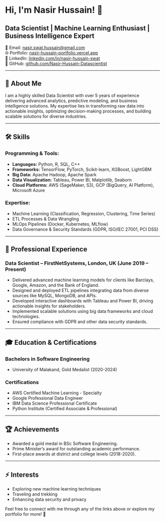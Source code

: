# Hi, I'm Nasir Hussain! 👋  
## Data Scientist | Machine Learning Enthusiast | Business Intelligence Expert  

📧 Email: [nasir.swat.hussain@gmail.com](mailto:nasir.swat.hussain@gmail.com)  
🌐 Portfolio: [nasir-hussain-portfolio.vercel.app](https://nasir-hussain-portfolio.vercel.app)  
💼 LinkedIn: [linkedin.com/in/nasir-hussain-swat](https://www.linkedin.com/in/nasir-hussain-swat)  
📂 GitHub: [github.com/Nasir-Hussain-Datascientist](https://github.com/Nasir-Hussain-Datascientist)  

---

## 🌟 About Me  
I am a highly skilled Data Scientist with over 5 years of experience delivering advanced analytics, predictive modeling, and business intelligence solutions. My expertise lies in transforming raw data into actionable insights, optimizing decision-making processes, and building scalable solutions for diverse industries.  

---

## 🛠️ Skills  
### Programming & Tools:  
- **Languages:** Python, R, SQL, C++  
- **Frameworks:** TensorFlow, PyTorch, Scikit-learn, XGBoost, LightGBM  
- **Big Data:** Apache Hadoop, Apache Spark  
- **Data Visualization:** Tableau, Power BI, Matplotlib, Seaborn  
- **Cloud Platforms:** AWS (SageMaker, S3), GCP (BigQuery, AI Platform), Microsoft Azure  

### Expertise:  
- Machine Learning (Classification, Regression, Clustering, Time Series)  
- ETL Processes & Data Wrangling  
- MLOps Pipelines (Docker, Kubernetes, MLflow)  
- Data Governance & Security Standards (GDPR, ISO/IEC 27001, PCI DSS)  

---

## 💼 Professional Experience  
### Data Scientist – FirstNetSystems, London, UK (June 2019 – Present)  
- Delivered advanced machine learning models for clients like Barclays, Google, Amazon, and the Bank of England.  
- Designed and deployed ETL pipelines integrating data from diverse sources like MySQL, MongoDB, and APIs.  
- Developed interactive dashboards with Tableau and Power BI, driving actionable insights for stakeholders.  
- Implemented scalable solutions using big data frameworks and cloud technologies.  
- Ensured compliance with GDPR and other data security standards.

---

## 🎓 Education & Certifications  
### **Bachelors in Software Engineering**  
- University of Malakand, Gold Medalist (2020-2024)

### **Certifications**  
- AWS Certified Machine Learning - Specialty  
- Google Professional Data Engineer  
- IBM Data Science Professional Certificate  
- Python Institute (Certified Associate & Professional)  

---

## 🏆 Achievements  
- Awarded a gold medal in BSc Software Engineering.  
- Prime Minister’s award for outstanding academic performance.  
- First-place awards at district and college levels (2018-2020).  

---

## ⚡ Interests  
- Exploring new machine learning techniques  
- Traveling and trekking  
- Enhancing data security and privacy  

Feel free to connect with me through any of the links above or explore my portfolio for more! 🚀
